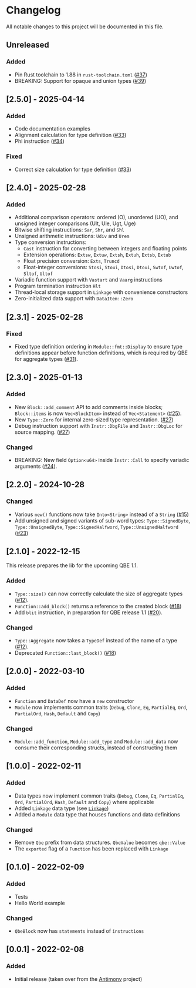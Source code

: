 # Changelog

All notable changes to this project will be documented in this file.

## Unreleased

### Added

- Pin Rust toolchain to 1.88 in `rust-toolchain.toml` ([#37](https://github.com/garritfra/qbe-rs/pull/37))
- BREAKING: Support for opaque and union types ([#39](https://github.com/garritfra/qbe-rs/pull/39))

## [2.5.0] - 2025-04-14

### Added

- Code documentation examples
- Alignment calculation for type definition ([#33](https://github.com/garritfra/qbe-rs/pull/33))
- Phi instruction ([#34](https://github.com/garritfra/qbe-rs/pull/34))

### Fixed

- Correct size calculation for type definition ([#33](https://github.com/garritfra/qbe-rs/pull/33))

## [2.4.0] - 2025-02-28

### Added

- Additional comparison operators: ordered (O), unordered (UO), and unsigned integer comparisons (Ult, Ule, Ugt, Uge)
- Bitwise shifting instructions: `Sar`, `Shr`, and `Shl`
- Unsigned arithmetic instructions: `Udiv` and `Urem`
- Type conversion instructions:
  - `Cast` instruction for converting between integers and floating points
  - Extension operations: `Extsw`, `Extuw`, `Extsh`, `Extuh`, `Extsb`, `Extub`
  - Float precision conversion: `Exts`, `Truncd`
  - Float-integer conversions: `Stosi`, `Stoui`, `Dtosi`, `Dtoui`, `Swtof`, `Uwtof`, `Sltof`, `Ultof`
- Variadic function support with `Vastart` and `Vaarg` instructions
- Program termination instruction `Hlt`
- Thread-local storage support in `Linkage` with convenience constructors
- Zero-initialized data support with `DataItem::Zero`

## [2.3.1] - 2025-02-28

### Fixed

- Fixed type definition ordering in `Module::fmt::Display` to ensure type definitions appear before function definitions, which is required by QBE for aggregate types ([#31](https://github.com/garritfra/qbe-rs/pull/31)).

## [2.3.0] - 2025-01-13

### Added

-   New `Block::add_comment` API to add comments inside blocks; `Block::items` is now `Vec<BlockItem>` instead of `Vec<Statement>` ([#25](https://github.com/garritfra/qbe-rs/pull/25)).
-   New `Type::Zero` for internal zero-sized type representation. ([#27](https://github.com/garritfra/qbe-rs/pull/27))
-   Debug instruction support with `Instr::DbgFile` and `Instr::DbgLoc` for source mapping. ([#27](https://github.com/garritfra/qbe-rs/pull/27))

### Changed

-   BREAKING: New field `Option<u64>` inside `Instr::Call` to specify variadic arguments ([#24](https://github.com/garritfra/qbe-rs/pull/24)).

## [2.2.0] - 2024-10-28

### Changed

-   Various `new()` functions now take `Into<String>` instead of a
    `String` ([#15](https://github.com/garritfra/qbe-rs/pull/15))
-   Add unsigned and signed variants of sub-word types: `Type::SignedByte`, `Type::UnsignedByte`, `Type::SignedHalfword`, `Type::UnsignedHalfword` ([#23](https://github.com/garritfra/qbe-rs/pull/23))

## [2.1.0] - 2022-12-15

This release prepares the lib for the upcoming QBE 1.1.

### Added

-   `Type::size()` can now correctly calculate the size of aggregate types
    ([#12](https://github.com/garritfra/qbe-rs/pull/12)).
-   `Function::add_block()` returns a reference to the created block ([#18](https://github.com/garritfra/qbe-rs/pull/18))
- Add `blit` instruction, in preparation for QBE release 1.1 ([#20](https://github.com/garritfra/qbe-rs/pull/20)).

### Changed

-   `Type::Aggregate` now takes a `TypeDef` instead of the name of a type
    ([#12](https://github.com/garritfra/qbe-rs/pull/12)).
-   Deprecated `Function::last_block()` ([#18](https://github.com/garritfra/qbe-rs/pull/18))

## [2.0.0] - 2022-03-10

### Added

-   `Function` and `DataDef` now have a `new` constructor
-   `Module` now implements common traits (`Debug`, `Clone`, `Eq`, `PartialEq`,
    `Ord`, `PartialOrd`, `Hash`, `Default` and `Copy`)

### Changed

-   `Module::add_function`, `Module::add_type` and `Module::add_data` now consume
    their corresponding structs, instead of constructing them

## [1.0.0] - 2022-02-11

### Added

-   Data types now implement common traits (`Debug`, `Clone`, `Eq`, `PartialEq`,
    `Ord`, `PartialOrd`, `Hash`, `Default` and `Copy`) where applicable
-   Added `Linkage` data type (see [`Linkage`](https://c9x.me/compile/doc/il.html#Linkage))
-   Added a `Module` data type that houses functions and data definitions

### Changed

-   Remove `Qbe` prefix from data structures. `QbeValue` becomes `qbe::Value`
-   The `exported` flag of a `Function` has been replaced with `Linkage`

## [0.1.0] - 2022-02-09

### Added

-   Tests
-   Hello World example

### Changed

-   `QbeBlock` now has `statements` instead of `instructions`

## [0.0.1] - 2022-02-08

### Added

-   Initial release (taken over from the [Antimony](https://github.com/antimony-lang/antimony) project)
